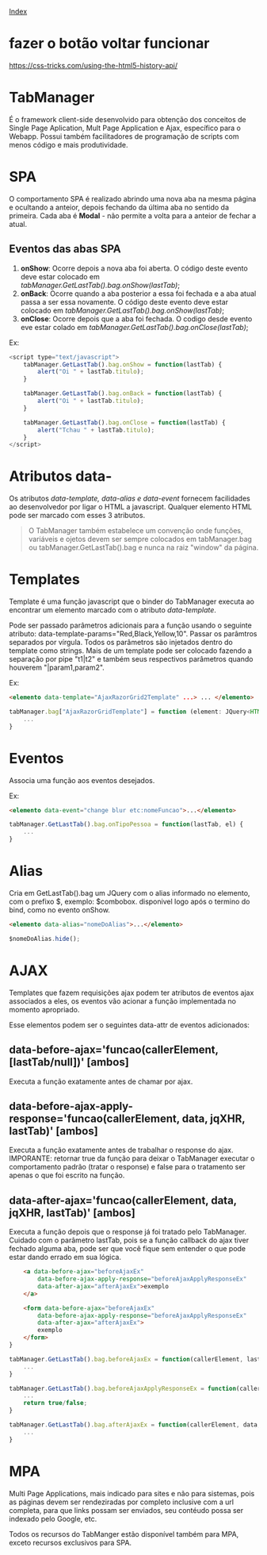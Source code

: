 [Index](index)

# fazer o botão voltar funcionar

https://css-tricks.com/using-the-html5-history-api/

# TabManager

É o framework client-side desenvolvido para obtenção dos conceitos de Single Page Aplication, Mult Page Application e Ajax, específico para o Webapp. Possui também facilitadores de programação de scripts com menos código e mais produtividade.

# SPA

O comportamento SPA é realizado abrindo uma nova aba na mesma página e ocultando a anteior, depois fechando da última aba no sentido da primeira. Cada aba é **Modal** - não permite a volta para a anteior de fechar a atual.

## Eventos das abas SPA

1. **onShow**: Ocorre depois a nova aba foi aberta. O código deste evento deve estar colocado em _tabManager.GetLastTab().bag.onShow(lastTab)_;
2. **onBack**: Ocorre quando a aba posterior a essa foi fechada e a aba atual passa a ser essa novamente. O código deste evento deve estar colocado em _tabManager.GetLastTab().bag.onShow(lastTab)_;
3.  **onClose**: Ocorre depois que a aba foi fechada. O codigo desde evento eve estar colado em _tabManager.GetLastTab().bag.onClose(lastTab)_;

Ex:
```javascript   
<script type="text/javascript">
    tabManager.GetLastTab().bag.onShow = function(lastTab) {
        alert("Oi " + lastTab.titulo);
    }

    tabManager.GetLastTab().bag.onBack = function(lastTab) {
        alert("Oi " + lastTab.titulo);
    }

    tabManager.GetLastTab().bag.onClose = function(lastTab) {
        alert("Tchau " + lastTab.titulo);
    }
</script>
```

# Atributos data-

Os atributos _data-template, data-alias e data-event_ fornecem facilidades ao desenvolvedor por ligar o HTML a javascript. Qualquer elemento HTML pode ser marcado com esses 3 atributos. 

> O TabManager também  estabelece um convenção onde funções, variáveis e ojetos devem ser sempre colocados em tabManager.bag ou tabManager.GetLastTab().bag e nunca na raiz "window" da página. 

# Templates

Template é uma função javascript que o binder do TabManager executa ao encontrar um elemento marcado com o atributo _data-template_. 

Pode ser passado parâmetros adicionais para a função usando o seguinte atributo: data-template-params="Red,Black,Yellow,10". Passar os parâmtros separados por vírgula. Todos os parâmetros são injetados dentro do template como strings. Mais de um template pode ser colocado fazendo a separação por pipe "t1|t2" e também seus respectivos parâmetros quando houverem "|param1,param2".

Ex:

```html
<elemento data-template="AjaxRazorGrid2Template" ...> ... </elemento>
```

```typescript
tabManager.bag["AjaxRazorGridTemplate"] = function (element: JQuery<HTMLElement>, tm: TabManager) {
    ...
}
```

# Eventos

Associa uma função aos eventos desejados.

Ex:

```html
<elemento data-event="change blur etc:nomeFuncao">...</elemento>
```

```typescript
tabManager.GetLastTab().bag.onTipoPessoa = function(lastTab, el) {
    ...
}
```

# Alias

Cria em GetLastTab().bag um JQuery com o alias informado no elemento, com o prefixo $, exemplo: $combobox. disponivel logo após o termino do bind, como no evento onShow.

```html
<elemento data-alias="nomeDoAlias">...</elemento>
```

```javascript
$nomeDoAlias.hide();
```

# AJAX

Templates que fazem requisições ajax podem ter atributos de eventos ajax associados a eles, os eventos vão acionar a função implementada no momento apropriado. 

Esse elementos podem ser o seguintes data-attr de eventos adicionados:
  
## data-before-ajax='funcao(callerElement, [lastTab/null])' [ambos] 
   
Executa a função exatamente antes de chamar por ajax.
   
## data-before-ajax-apply-response='funcao(callerElement, data, jqXHR, lastTab)' [ambos]

Executa a função exatamente antes de trabalhar o response do ajax. IMPORANTE: retornar true da função para deixar o TabManager executar o comportamento padrão (tratar o response) e false para o tratamento ser apenas o que foi escrito na função.
   
## data-after-ajax='funcao(callerElement, data, jqXHR, lastTab)' [ambos] 

Executa a função depois que o response já foi tratado pelo TabManager.
Cuidado com o parâmetro lastTab, pois se a função callback do ajax tiver fechado alguma aba, pode ser que você fique sem entender o que pode estar dando errado em sua lógica.

```html
    <a data-before-ajax="beforeAjaxEx" 
        data-before-ajax-apply-response="beforeAjaxApplyResponseEx"
        data-after-ajax="afterAjaxEx">exemplo
    </a>

    <form data-before-ajax="beforeAjaxEx" 
        data-before-ajax-apply-response="beforeAjaxApplyResponseEx"
        data-after-ajax="afterAjaxEx">
        exemplo
    </form>
}
```

```javascript
tabManager.GetLastTab().bag.beforeAjaxEx = function(callerElement, lastTab) {
    ...
}

tabManager.GetLastTab().bag.beforeAjaxApplyResponseEx = function(callerElement, data, jqXHR, lastTab) {
    ...
    return true/false;
}

tabManager.GetLastTab().bag.afterAjaxEx = function(callerElement, data, jqXHR, lastTab) {
    ...
}
```

# MPA

Multi Page Applications, mais indicado para sites e não para sistemas, pois as páginas devem ser rendeziradas por completo inclusive com a url completa, para que links possam ser enviados, seu contéudo possa ser indexado pelo Google, etc.

Todos os recursos do TabManger estão disponível também para MPA, exceto recursos exclusivos para SPA.

